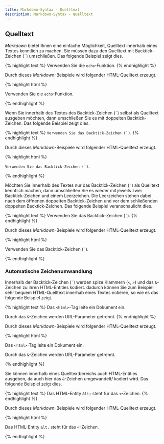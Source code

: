 ```yaml
---
title: Markdown-Syntax - Quelltext
description: Markdown-Syntax - Quelltext
---
```


## Quelltext

*Markdown* bietet Ihnen eine einfache Möglichkeit, Quelltext innerhalb eines Textes kenntlich zu machen. Sie müssen dazu den Quelltext mit Backtick-Zeichen (`` ` ``) umschließen. Das folgende Beispiel zeigt dies.

{% highlight text %}
Verwenden Sie die `echo`-Funktion.
{% endhighlight %}

Durch dieses *Markdown*-Beispiele wird folgender HTML-Quelltext erzeugt.

{% highlight html %}
<p>Verwenden Sie die <code>echo</code>-Funktion.</p>
{% endhighlight %}

Wenn Sie innerhalb des Textes des Backtick-Zeichen (`` ` ``) selbst als Quelltext ausgeben möchten, dann umschließen Sie es mit doppelten Backtick-Zeichen. Das folgende Beispiel zeigt dies.

{% highlight text %}
``Verwenden Sie das Backtick-Zeichen (`)``.
{% endhighlight %}

Durch dieses *Markdown*-Beispiele wird folgender HTML-Quelltext erzeugt.

{% highlight html %}
<p><code>Verwenden Sie das Backtick-Zeichen (`)</code>.</p>
{% endhighlight %}

Möchten Sie innerhalb des Textes nur das Backtick-Zeichen (`` ` ``) als Quelltext kenntlich machen, dann umschließen Sie es wieder mit jeweils zwei Backtick-Zeichen und einem Leerzeichen. Die Leerzeichen stehen dabei nach dem öffnenen doppelten Backtick-Zeichen und vor dem schließenden doppelten Backtick-Zeichen. Das folgende Beispiel veranschaulicht dies.

{% highlight text %}
Verwenden Sie das Backtick-Zeichen (`` ` ``).
{% endhighlight %}

Durch dieses *Markdown*-Beispiele wird folgender HTML-Quelltext erzeugt.

{% highlight html %}
<p>Verwenden Sie das Backtick-Zeichen (<code>`</code>).</p>
{% endhighlight %}

### Automatische Zeichenumwandlung

Innerhalb der Backtick-Zeichen (`` ` ``) werden spize Klammern (`<`, `>`) und das `&`-Zeichen zu ihren HTML-Entities kodiert. dadurch können Sie zum Beispiel sehr bequem HTML-Quelltext innerhab eines Textes notieren, so wie es das folgende Beispiel zeigt.

{% highlight text %}
Das `<html>`-Tag leite ein Dokument ein.

Durch das `&`-Zeichen werden URL-Parameter getrennt.
{% endhighlight %}

Durch dieses *Markdown*-Beispiele wird folgender HTML-Quelltext erzeugt.

{% highlight html %}
<p>Das <code>&lt;html&gt;</code>-Tag leite ein Dokument ein.</p>
<p>Durch das <code>&amp;</code>-Zeichen werden URL-Parameter getrennt.</p>
{% endhighlight %}

Sie können innerhalb eines Quelltextbereichs auch HTML-Entities ausgeben, da auch hier das `&`-Zeichen umgewandelt/ kodiert wird. Das folgende Beispiel zeigt dies. 

{% highlight text %}
Das HTML-Entity `&lt;` steht für das `<`-Zeichen.
{% endhighlight %}

Durch dieses *Markdown*-Beispiele wird folgender HTML-Quelltext erzeugt.

{% highlight html %}
<p>Das HTML-Entity <code>&amp;lt;</code> steht für das <code>&lt;</code>-Zeichen.</p>
{% endhighlight %}
